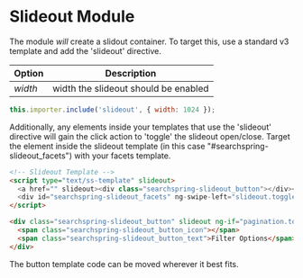 # Slideout Module

The module <i>will</i> create a slidout container. To target this, use a standard v3 template and add the 'slideout' directive.

|Option|Description|
|------|-----------|
|*width*|width the slideout should be enabled|

```js
this.importer.include('slideout', { width: 1024 });
```

Additionally, any elements inside your templates that use the 'slideout' directive will gain the click action to 'toggle' the slideout open/close.
Target the element inside the slideout template (in this case "#searchspring-slideout_facets") with your facets template.

```html
<!-- Slideout Template -->
<script type="text/ss-template" slideout>
  <a href="" slideout><div class="searchspring-slideout_button"></div></a>
  <div id="searchspring-slideout_facets" ng-swipe-left="slideout.toggleSlideout()"></div>
</script>
```

```html
<div class="searchspring-slideout_button" slideout ng-if="pagination.totalResults && facets.length > 0">
  <span class="searchspring-slideout_button_icon"></span>
  <span class="searchspring-slideout_button_text">Filter Options</span>
</div>
```

The button template code can be moved wherever it best fits.
